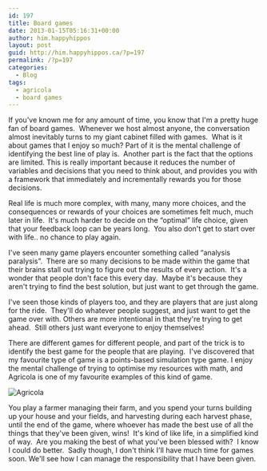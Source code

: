 ```yaml
---
id: 197
title: Board games
date: 2013-01-15T05:16:31+00:00
author: him.happyhippos
layout: post
guid: http://him.happyhippos.ca/?p=197
permalink: /?p=197
categories:
  - Blog
tags:
  - agricola
  - board games
---
```

If you've known me for any amount of time, you know that I'm a pretty huge fan of board games.  Whenever we host almost anyone, the conversation almost inevitably turns to my giant cabinet filled with games.  What is it about games that I enjoy so much? Part of it is the mental challenge of identifying the best line of play is.  Another part is the fact that the options are limited. This is really important because it reduces the number of variables and decisions that you need to think about, and provides you with a framework that immediately and incrementally rewards you for those decisions.

Real life is much more complex, with many, many more choices, and the consequences or rewards of your choices are sometimes felt much, much later in life.  It's much harder to decide on the &#8220;optimal&#8221; life choice, given that your feedback loop can be years long.  You also don't get to start over with life.. no chance to play again.

I've seen many game players encounter something called &#8220;analysis paralysis&#8221;.  There are so many decisions to be made within the game that their brains stall out trying to figure out the results of every action.  It's a wonder that people don't face this every day.  Maybe it's because they aren't trying to find the best solution, but just want to get through the game.

I've seen those kinds of players too, and they are players that are just along for the ride.  They'll do whatever people suggest, and just want to get the game over with. Others are more intentional in that they're trying to get ahead.  Still others just want everyone to enjoy themselves!

There are different games for different people, and part of the trick is to identify the best game for the people that are playing.  I've discovered that my favourite type of game is a points-based simulation type game. I enjoy the mental challenge of trying to optimise my resources with math, and Agricola is one of my favourite examples of this kind of game.

![Agricola](/wp-content/uploads/2013/01/IMG_6083-1024x682.jpg)

You play a farmer managing their farm, and you spend your turns building up your house and your fields, and harvesting during each harvest phase, until the end of the game, where whoever has made the best use of all the things that they've been given, wins!  It's kind of like life, in a simplified kind of way.  Are you making the best of what you've been blessed with?  I know I could do better.  Sadly though, I don't think I'll have much time for games soon. We'll see how I can manage the responsibility that I have been given.